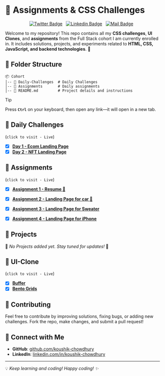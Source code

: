 # 📌 Assignments & CSS Challenges

<!-- Social Media Links -->
<div align= center>

[![Twitter Badge](https://img.shields.io/badge/-@csakoushik-1ca0f1?style=social&labelColor=red&logo=x&logoColor=black&link=https://twitter.com/csakoushik)](https://twitter.com/csakoushik)&nbsp;&nbsp;
[![Linkedin Badge](https://img.shields.io/badge/@koushik-chowdhury-0e76a8)](https://www.linkedin.com/in/koushik-chowdhury/)&nbsp;&nbsp;
[![Mail Badge](https://img.shields.io/badge/-csakoushik@gmail.com-c0392b?style=flat&labelColor=c0392b&logo=gmail&logoColor=pink)](mailto:csakoushik@gmail.com)&nbsp;&nbsp;

</div>

Welcome to my repository! This repo contains all my **CSS challenges**, **UI Clones**, and **assignments** from the Full Stack cohort I am currently enrolled in. It includes solutions, projects, and experiments related to **HTML, CSS, JavaScript, and backend technologies**. 🚀

## 📂 Folder Structure

```
📦 Cohort
│-- 📁 Daily-Challenges  # Daily Challenges
│-- 📁 Assignments       # Daily assignments
│-- 📄 README.md         # Project details and instructions
```

> [!TIP]
> Press **`Ctrl`** on your keyboard, then open any link—it will open in a new tab.

## 🎨 Daily Challenges

(`click to visit - Live`)

- [x] [**Day 1 - Ecom Landing Page**](https://koushik-chowdhury.github.io/cohort-2/daily-challenges/day-01/)
- [x] [**Day 2 - NFT Landing Page**](https://koushik-chowdhury.github.io/cohort-2/daily-challenges/day-02/)

## 🎯 Assignments

(`click to visit - Live`)

- [x] [**Assignment 1 - Resume 📝**](https://koushik-chowdhury.github.io/cohort-2/assignments/01/)

- [x] [**Assignment 2 - Landing Page for car 🚗**](https://koushik-chowdhury.github.io/cohort-2/assignments/02/)

- [x] [**Assignment 3 - Landing Page for Sweater**](https://koushik-chowdhury.github.io/cohort-2/assignments/03/)
- [x] [**Assignment 4 - Landing Page for iPhone**](https://koushik-chowdhury.github.io/cohort-2/assignments/04/)

## 📝 Projects

🚨 _No Projects added yet. Stay tuned for updates!_ 🚨

## 🧬 UI-Clone

(`click to visit - Live`)

- [x] [**Buffer**](https://koushik-chowdhury.github.io/Cohort/UI%20Clone/buffer/)
- [x] [**Bento Grids**](https://koushik-chowdhury.github.io/Cohort/UI%20Clone/Bento-Grids/)

## 📢 Contributing

Feel free to contribute by improving solutions, fixing bugs, or adding new challenges. Fork the repo, make changes, and submit a pull request!

## 📌 Connect with Me

- **GitHub**: [github.com/koushik-chowdhury](https://github.com/koushik-chowdhury)
- **LinkedIn**: [linkedin.com/in/koushik-chowdhury](https://linkedin.com/in/koushik-chowdhury)

---

💡 _Keep learning and coding! Happy coding! ✨_
